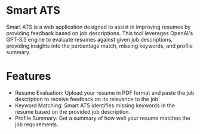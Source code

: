 # Smart ATS
Smart ATS is a web application designed to assist in improving resumes by providing feedback based on job descriptions. This tool leverages OpenAI's GPT-3.5 engine to evaluate resumes against given job descriptions, providing insights into the percentage match, missing keywords, and profile summary.

# Features
- Resume Evaluation: Upload your resume in PDF format and paste the job description to receive feedback on its relevance to the job.
- Keyword Matching: Smart ATS identifies missing keywords in the resume based on the provided job description.
- Profile Summary: Get a summary of how well your resume matches the job requirements.